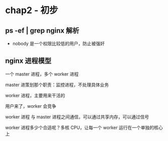 # chap2 - 初步

## ps -ef | grep nginx 解析

- nobody 是一个权限比较低的用户，防止被强奸

## nginx 进程模型

一个 master 进程，多个 worker 进程

master 进策划那个职责：监控进程，不处理具体业务

worker 进程，主要用来干活的

用户来了，worker 会竞争

worker 进程 与 master 进程之间通信，可以通过共享内存，可以通过信号

worker 进程多少个合适呢？多核 CPU，让每一个 worker 运行在一个单独的核心上
